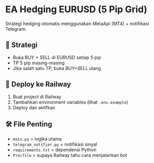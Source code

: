 # EA Hedging EURUSD (5 Pip Grid)

Strategi hedging otomatis menggunakan MetaApi (MT4) + notifikasi Telegram.

## 📌 Strategi
- Buka BUY + SELL di EURUSD setiap 5 pip
- TP 5 pip masing-masing
- Jika salah satu TP, buka BUY+SELL ulang

## 🚀 Deploy ke Railway
1. Buat project di Railway
2. Tambahkan environment variables (lihat `.env.example`)
3. Deploy dan aktifkan

## 🛠️ File Penting
- `main.py` = logika utama
- `telegram_notifier.py` = notifikasi sinyal
- `requirements.txt` = dependensi Python
- `Procfile` = supaya Railway tahu cara menjalankan bot
